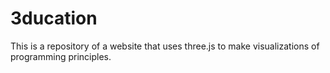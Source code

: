 # 3ducation
This is a repository of a website that uses three.js to make visualizations of programming principles.

